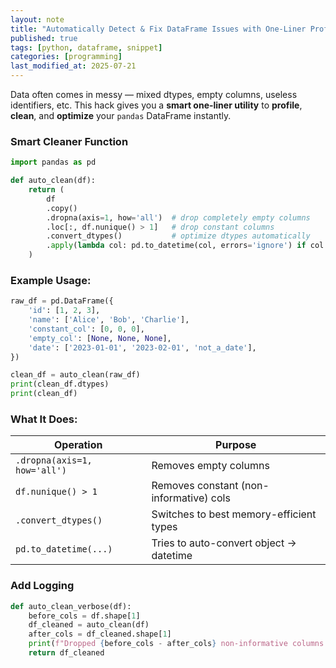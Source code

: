 ```yaml
---
layout: note
title: "Automatically Detect & Fix DataFrame Issues with One-Liner Profiling + Fixing"
published: true
tags: [python, dataframe, snippet]
categories: [programming]
last_modified_at: 2025-07-21
---
```


Data often comes in messy — mixed dtypes, empty columns, useless identifiers, etc. This hack gives you a **smart one-liner utility** to **profile**, **clean**, and **optimize** your `pandas` DataFrame instantly.

### Smart Cleaner Function

```python
import pandas as pd

def auto_clean(df):
    return (
        df
        .copy()
        .dropna(axis=1, how='all')  # drop completely empty columns
        .loc[:, df.nunique() > 1]   # drop constant columns
        .convert_dtypes()           # optimize dtypes automatically
        .apply(lambda col: pd.to_datetime(col, errors='ignore') if col.dtype == 'object' else col)
    )
```

### Example Usage:

```python
raw_df = pd.DataFrame({
    'id': [1, 2, 3],
    'name': ['Alice', 'Bob', 'Charlie'],
    'constant_col': [0, 0, 0],
    'empty_col': [None, None, None],
    'date': ['2023-01-01', '2023-02-01', 'not_a_date'],
})

clean_df = auto_clean(raw_df)
print(clean_df.dtypes)
print(clean_df)
```

### What It Does:

| Operation | Purpose |
| --- | --- |
| `.dropna(axis=1, how='all')` | Removes empty columns |
| `df.nunique() > 1` | Removes constant (non-informative) cols |
| `.convert_dtypes()` | Switches to best memory-efficient types |
| `pd.to_datetime(...)` | Tries to auto-convert object → datetime |

### Add Logging

```python
def auto_clean_verbose(df):
    before_cols = df.shape[1]
    df_cleaned = auto_clean(df)
    after_cols = df_cleaned.shape[1]
    print(f"Dropped {before_cols - after_cols} non-informative columns.")
    return df_cleaned
```

